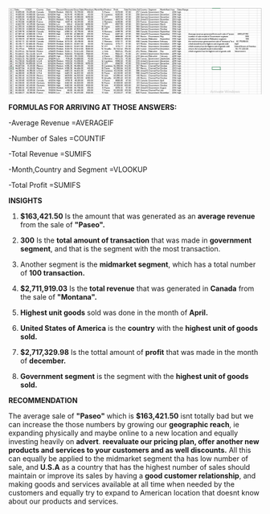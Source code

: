![](paseosalesdata.png)

**FORMULAS FOR ARRIVING AT THOSE ANSWERS:**

-Average Revenue  =AVERAGEIF

-Number of Sales  =COUNTIF

-Total Revenue    =SUMIFS

-Month,Country and Segment  =VLOOKUP

-Total Profit     =SUMIFS


**INSIGHTS**

1. **$163,421.50** Is the amount that was generated as an **average revenue** from the sale of **"Paseo".**

2. **300** Is the **total amount of transaction** that was made in **government segment**, and that is the segment with the most transaction.

3. Another segment is the **midmarket segment**, which has a total number of **100 transaction.**

4. **$2,711,919.03** Is the **total revenue** that was generated in **Canada** from the sale of **"Montana".**

5. **Highest unit goods** sold was done in the month of **April.**

6. **United States of America** is the **country** with the **highest unit of goods sold.**

7. **$2,717,329.98** Is the tottal amount of **profit** that was made in the month of **december.**

8. **Government segment** is the segment with the **highest unit of goods sold.**

**RECOMMENDATION**

The average sale of **"Paseo"** which is **$163,421.50** isnt totally bad but we can increase the those numbers by growing our **geographic reach**,
ie expanding physically and maybe online to a new location and equally investing heavily on **advert**. **reevaluate our pricing plan, offer another 
new products and services to your customers and as well discounts.** 
All this can equally be applied to the midmarket segment tha has low number of sale, and **U.S.A** as a country that has the highest number of sales
should maintain or improve its sales by having a **good customer relationship**, and making goods and services available at all time when needed by 
the customers and equally try to expand to American location that doesnt know about our products and services.
